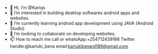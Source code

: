 - 👋 Hi, I’m @Kariqs
- 👀 I’m interested in building desktop softwares android apps and websites.
- 🌱 I’m currently learning android app development using JAVA (Android Studio)
- 💞️ I’m looking to collaborate on developing websites.
- 📫 How to reach me call or whatsApp:+254712439166 Twitter handle:@kariuki_bena email:kariukibenard189@gmail.com

<!---
Kariqs/Kariqs is a ✨ special ✨ repository because its `README.md` (this file) appears on your GitHub profile.
You can click the Preview link to take a look at your changes.
--->
